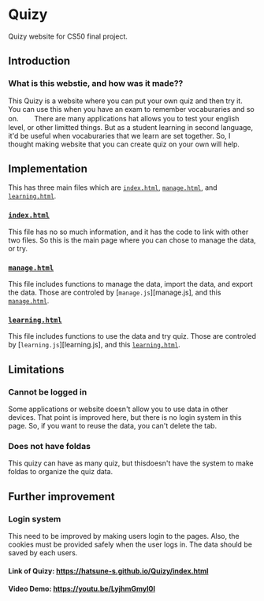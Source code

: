 # Quizy
Quizy website for CS50 final project.

## Introduction

### What is this webstie, and how was it made??

This Quizy is a website where you can put your own quiz and then try it. 
You can use this when you have an exam to remember vocaburaries and so on. 
　　There are many applications hat allows you to test your english level, or other limitted things.
But as a student learning in second language, it'd be useful when vocaburaries that we learn are set together.
So, I thought making website that you can create quiz on your own will help.


## Implementation

This has three main files which are [`index.html`][index.html], [`manage.html`][manage.html],
and [`learning.html`][learning.html].

### [`index.html`][index.html]

This file has no so much information, and it has the code to link with other two files. 
So this is the main page where you can chose to manage the data, or try.

### [`manage.html`][manage.html]

This file includes functions to manage the data, import the data, and export the data.
Those are controled by [`manage.js`][manage.js], and this [`manage.html`][manage.html].

### [`learning.html`][learning.html]

This file includes functions to use the data and try quiz.
Those are controled by [`learning.js`][learning.js], and this [`learning.html`][learning.html].

## Limitations

### Cannot be logged in


Some applications or website doesn't allow you to use data in other devices. 
That point is improved here, but there is no login system in this page. So, if you want to reuse the data, you can't delete the tab.

### Does not have foldas

This quizy can have as many quiz, but thisdoesn't have the system to make foldas to organize the quiz data.

## Further improvement

### Login system

This need to be improved by making users login to the pages. Also, the cookies must be provided safely when the user logs in.
The data should be saved by each users.


#### Link of Quizy:  <https://hatsune-s.github.io/Quizy/index.html>
#### Video Demo:  <https://youtu.be/LyjhmGmyl0I>


[index.html]: index.html "index.html"
[manage.html]: manage.html "manage.html"
[learning.html]: learning.html "learning.html"

